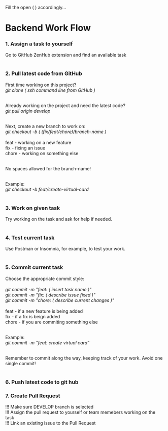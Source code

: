 Fill the open ( ) accordingly...<br>

# Backend Work Flow

### 1. Assign a task to yourself
Go to GitHub ZenHub extension and find an available task<br><br>

### 2. Pull latest code from GitHub
First time working on this project?<br>
_git clone ( ssh command line from GitHub )_<br><br>

Already working on the project and need the latest code?<br>
_git pull origin develop_<br><br>

Next, create a new branch to work on:<br>
_git checkout -b ( (fix/feat/chore)/branch-name )_<br><br>
feat - working on a new feature <br>
fix - fixing an issue <br>
chore - working on something else<br><br>

No spaces allowed for the branch-name!<br><br>

Example:<br>
_git checkout -b feat/create-virtual-card_<br><br>

### 3. Work on given task
Try working on the task and ask for help if needed.<br><br>

### 4. Test current task
Use Postman or Insomnia, for example, to test your work.<br><br>

### 5. Commit current task
Choose the appropriate commit style: <br><br>
_git commit -m "feat: ( insert task name )"_ <br>
_git commit -m "fix: ( describe issue fixed )"_ <br>
_git commit -m "chore: ( describe current changes )"_ <br><br>
feat - if a new feature is being added <br>
fix - if a fix is beign added <br>
chore - if you are commiting something else<br><br>

Example:<br>
_git commit -m "feat: create virtual card"_<br><br>

Remember to commit along the way, keeping track of your work. Avoid one single commit!<br><br>

### 6. Push latest code to git hub

### 7. Create Pull Request
!!! Make sure DEVELOP branch is selected <br>
!!! Assign the pull request to yourself or team memebers working on the task <br>
!!! Link an existing issue to the Pull Request
